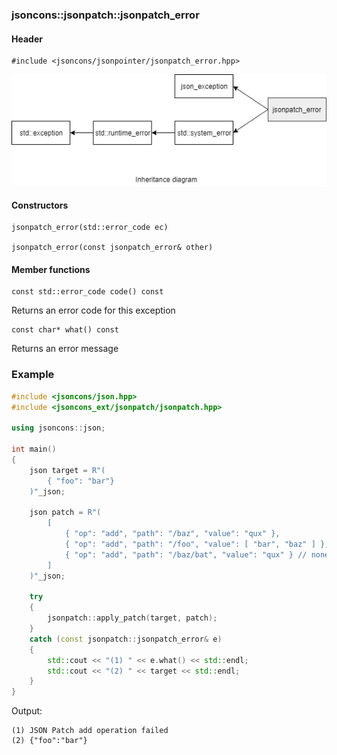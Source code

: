 ### jsoncons::jsonpatch::jsonpatch_error

#### Header

    #include <jsoncons/jsonpointer/jsonpatch_error.hpp>


![jsonpatch_error](./diagrams/jsonpatch_error.png)

#### Constructors

    jsonpatch_error(std::error_code ec)

    jsonpatch_error(const jsonpatch_error& other)

#### Member functions

    const std::error_code code() const
Returns an error code for this exception

    const char* what() const
Returns an error message

### Example

```c++
#include <jsoncons/json.hpp>
#include <jsoncons_ext/jsonpatch/jsonpatch.hpp>

using jsoncons::json;

int main()
{
    json target = R"(
        { "foo": "bar"}
    )"_json;

    json patch = R"(
        [
            { "op": "add", "path": "/baz", "value": "qux" },
            { "op": "add", "path": "/foo", "value": [ "bar", "baz" ] },
            { "op": "add", "path": "/baz/bat", "value": "qux" } // nonexistent target
        ]
    )"_json;

    try
    {
        jsonpatch::apply_patch(target, patch);
    }
    catch (const jsonpatch::jsonpatch_error& e)
    {
        std::cout << "(1) " << e.what() << std::endl;
        std::cout << "(2) " << target << std::endl;
    }
}
```

Output:
```
(1) JSON Patch add operation failed
(2) {"foo":"bar"}
```
